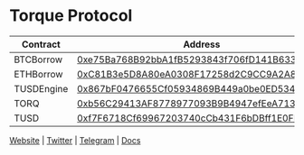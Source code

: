 # Torque Protocol

| Contract       | Address       |
| -------------  | ------------- |
| BTCBorrow      | [0xe75Ba768B92bbA1fB5293843f706fD141B6332B0](https://arbiscan.io/address/0xe75ba768b92bba1fb5293843f706fd141b6332b0) |
| ETHBorrow      | [0xC81B3e5D8A80eA0308F17258d2C9CC9A2A89696C](https://arbiscan.io/address/0xc81b3e5d8a80ea0308f17258d2c9cc9a2a89696c) |
| TUSDEngine     | [0x867bF0476655Cf05934869B449a0be0ED534eA60](https://arbiscan.io/address/0x867bf0476655cf05934869b449a0be0ed534ea60) |
| TORQ         | [0xb56C29413AF8778977093B9B4947efEeA7136C36](https://arbiscan.io/token/0xb56c29413af8778977093b9b4947efeea7136c36) |
| TUSD     | [0xf7F6718Cf69967203740cCb431F6bDBff1E0FB68](https://arbiscan.io/token/0xf7f6718cf69967203740ccb431f6bdbff1e0fb68) |

[Website](https://torque.fi) | [Twitter](https://twitter.com/torquefi) | [Telegram](https://t.me/torquefi) | [Docs](https://docs.torque.fi)